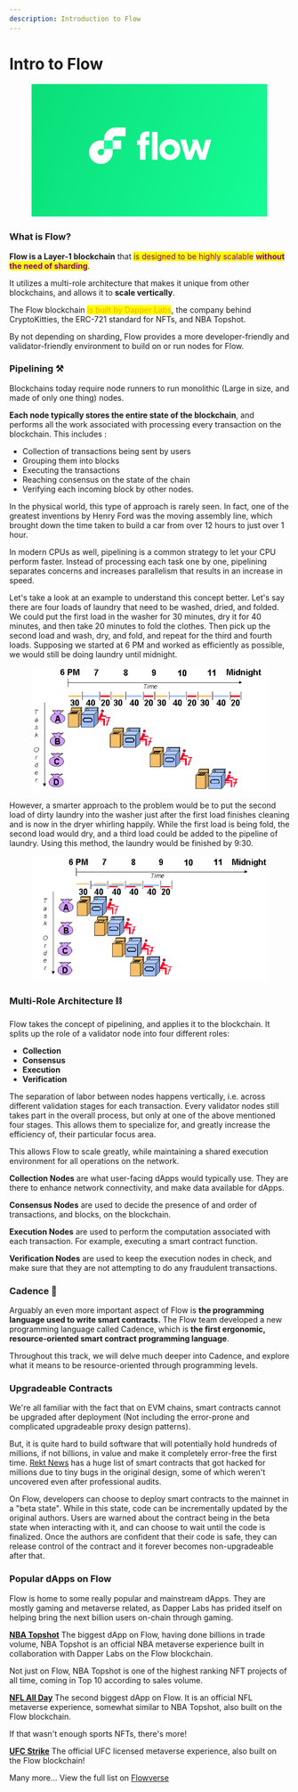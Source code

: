 ```yaml
---
description: Introduction to Flow
---
```


# Intro to Flow

<figure><img src=".gitbook/assets/image (4).png" alt=""><figcaption></figcaption></figure>

### What is Flow?

**Flow is a Layer-1 blockchain** that <mark style="color:purple;">is designed to be highly scalable</mark> <mark style="color:purple;"></mark><mark style="color:purple;">**without the need of sharding**</mark>.&#x20;

It utilizes a multi-role architecture that makes it unique from other blockchains, and allows it to **scale vertically**.

The Flow blockchain <mark style="color:orange;">is built by Dapper Labs</mark>, the company behind CryptoKitties, the ERC-721 standard for NFTs, and NBA Topshot.

By not depending on sharding, Flow provides a more developer-friendly and validator-friendly environment to build on or run nodes for Flow.

### Pipelining ⚒

Blockchains today require node runners to run monolithic (Large in size, and made of only one thing) nodes.&#x20;

**Each node typically stores the entire state of the blockchain**, and performs all the work associated with processing every transaction on the blockchain. This includes :

* Collection of transactions being sent by users
* Grouping them into blocks
* Executing the transactions
* Reaching consensus on the state of the chain
* Verifying each incoming block by other nodes.

In the physical world, this type of approach is rarely seen. In fact, one of the greatest inventions by Henry Ford was the moving assembly line, which brought down the time taken to build a car from over 12 hours to just over 1 hour.

In modern CPUs as well, pipelining is a common strategy to let your CPU perform faster. Instead of processing each task one by one, pipelining separates concerns and increases parallelism that results in an increase in speed.

Let's take a look at an example to understand this concept better. Let's say there are four loads of laundry that need to be washed, dried, and folded. We could put the first load in the washer for 30 minutes, dry it for 40 minutes, and then take 20 minutes to fold the clothes. Then pick up the second load and wash, dry, and fold, and repeat for the third and fourth loads. Supposing we started at 6 PM and worked as efficiently as possible, we would still be doing laundry until midnight.

<figure><img src=".gitbook/assets/image.png" alt=""><figcaption></figcaption></figure>

However, a smarter approach to the problem would be to put the second load of dirty laundry into the washer just after the first load finishes cleaning and is now in the dryer whirling happily. While the first load is being fold, the second load would dry, and a third load could be added to the pipeline of laundry. Using this method, the laundry would be finished by 9:30.

<figure><img src=".gitbook/assets/image (1).png" alt=""><figcaption></figcaption></figure>



### Multi-Role Architecture ⛓

Flow takes the concept of pipelining, and applies it to the blockchain. It splits up the role of a validator node into four different roles:

* **Collection**
* **Consensus**
* **Execution**
* **Verification**

The separation of labor between nodes happens vertically, i.e. across different validation stages for each transaction. Every validator nodes still takes part in the overall process, but only at one of the above mentioned four stages. This allows them to specialize for, and greatly increase the efficiency of, their particular focus area.

This allows Flow to scale greatly, while maintaining a shared execution environment for all operations on the network.

**Collection Nodes** are what user-facing dApps would typically use. They are there to enhance network connectivity, and make data available for dApps.

**Consensus Nodes** are used to decide the presence of and order of transactions, and blocks, on the blockchain.

**Execution Nodes** are used to perform the computation associated with each transaction. For example, executing a smart contract function.

**Verification Nodes** are used to keep the execution nodes in check, and make sure that they are not attempting to do any fraudulent transactions.

### Cadence 🤯

Arguably an even more important aspect of Flow is **the programming language used to write smart contracts.** The Flow team developed a new programming language called Cadence, which is **the first ergonomic, resource-oriented smart contract programming language**.

Throughout this track, we will delve much deeper into Cadence, and explore what it means to be resource-oriented through programming levels.

### Upgradeable Contracts

We're all familiar with the fact that on EVM chains, smart contracts cannot be upgraded after deployment (Not including the error-prone and complicated upgradeable proxy design patterns).

But, it is quite hard to build software that will potentially hold hundreds of millions, if not billions, in value and make it completely error-free the first time. [Rekt News](https://rekt.news/) has a huge list of smart contracts that got hacked for millions due to tiny bugs in the original design, some of which weren't uncovered even after professional audits.

On Flow, developers can choose to deploy smart contracts to the mainnet in a "beta state". While in this state, code can be incrementally updated by the original authors. Users are warned about the contract being in the beta state when interacting with it, and can choose to wait until the code is finalized. Once the authors are confident that their code is safe, they can release control of the contract and it forever becomes non-upgradeable after that.

### Popular dApps on Flow

Flow is home to some really popular and mainstream dApps. They are mostly gaming and metaverse related, as Dapper Labs has prided itself on helping bring the next billion users on-chain through gaming.

[**NBA Topshot**](https://nbatopshot.com/) The biggest dApp on Flow, having done billions in trade volume, NBA Topshot is an official NBA metaverse experience built in collaboration with Dapper Labs on the Flow blockchain.

Not just on Flow, NBA Topshot is one of the highest ranking NFT projects of all time, coming in Top 10 according to sales volume.

[**NFL All Day**](https://nflallday.com/) The second biggest dApp on Flow. It is an official NFL metaverse experience, somewhat similar to NBA Topshot, also built on the Flow blockchain.

If that wasn't enough sports NFTs, there's more!

[**UFC Strike**](https://ufcstrike.com/) The official UFC licensed metaverse experience, also built on the Flow blockchain!

Many more... View the full list on [Flowverse](https://www.flowverse.co/)





